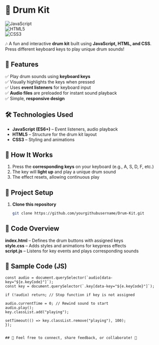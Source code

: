 # 🥁 Drum Kit  

![JavaScript](https://img.shields.io/badge/JavaScript-ES6+-yellow?style=for-the-badge&logo=javascript)  
![HTML5](https://img.shields.io/badge/HTML5-orange?style=for-the-badge&logo=html5)  
![CSS3](https://img.shields.io/badge/CSS3-blue?style=for-the-badge&logo=css3)  

🎶 A fun and interactive **drum kit** built using **JavaScript, HTML, and CSS**. Press different keyboard keys to play unique drum sounds!  

## 📌 Features  
✅ Play drum sounds using **keyboard keys**  
✅ Visually highlights the keys when pressed  
✅ Uses **event listeners** for keyboard input  
✅ **Audio files** are preloaded for instant sound playback  
✅ Simple, **responsive design**  

## 🛠️ Technologies Used  
- **JavaScript (ES6+)** – Event listeners, audio playback  
- **HTML5** – Structure for the drum kit layout  
- **CSS3** – Styling and animations  

## 🎯 How It Works  
1. Press the **corresponding keys** on your keyboard (e.g., A, S, D, F, etc.)  
2. The key will **light up** and play a unique drum sound  
3. The effect resets, allowing continuous play   

## 📂 Project Setup  
1. **Clone this repository**  
   ```sh
   git clone https://github.com/yourgithubusername/Drum-Kit.git

## 📝 Code Overview
**index.html** – Defines the drum buttons with assigned keys   
**style.css** – Adds styles and animations for keypress effects   
**script.js** – Listens for key events and plays corresponding sounds   

## 🎵 Sample Code (JS)
   ```window.addEventListener("keydown", function (e) {   
  const audio = document.querySelector(`audio[data-key="${e.keyCode}"]`);   
  const key = document.querySelector(`.key[data-key="${e.keyCode}"]`);   
  
  if (!audio) return; // Stop function if key is not assigned   

  audio.currentTime = 0; // Rewind sound to start    
  audio.play();    
  key.classList.add("playing");     
  
  setTimeout(() => key.classList.remove("playing"), 100);      
});    


## 💬 Feel free to connect, share feedback, or collaborate! 🚀
